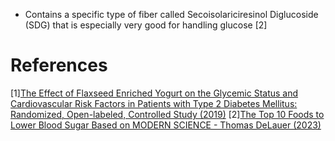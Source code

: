- Contains a specific type of fiber called Secoisolariciresinol Diglucoside (SDG) that is especially very good for handling glucose [2]

# References
[1][The Effect of Flaxseed Enriched Yogurt on the Glycemic Status and Cardiovascular Risk Factors in Patients with Type 2 Diabetes Mellitus: Randomized, Open-labeled, Controlled Study (2019)](https://www.ncbi.nlm.nih.gov/pmc/articles/PMC6826058/)
[2][The Top 10 Foods to Lower Blood Sugar Based on MODERN SCIENCE - Thomas DeLauer (2023)](https://youtu.be/uVSCpI0KAzE?t=370)
